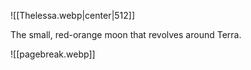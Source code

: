 ![[Thelessa.webp|center|512]]

The small, red-orange moon that revolves around Terra.

![[pagebreak.webp]]